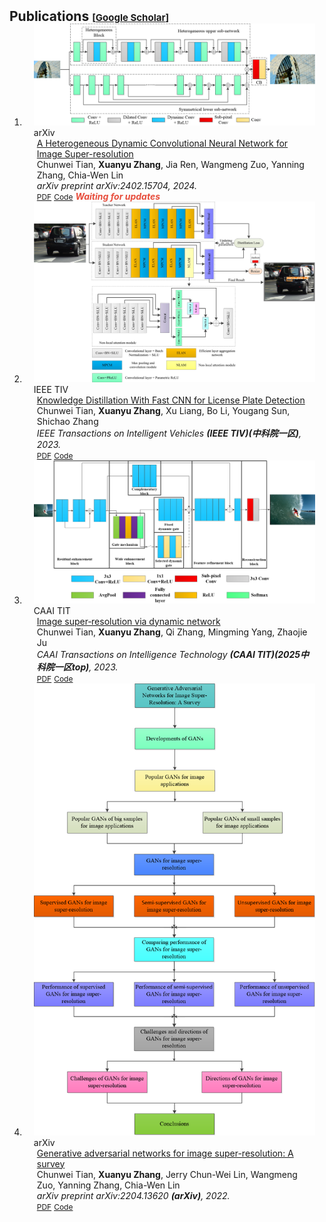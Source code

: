 <h2 id="publications" style="margin: 2px 0px -15px;">Publications <temp style="font-size:15px;">[</temp><a href="https://scholar.google.com.hk/citations?user=3yCSJewAAAAJ&hl=zh-CN&oi=ao" target="_blank" style="font-size:15px;">Google Scholar</a><temp style="font-size:15px;">]</temp></h2>


<div class="publications">
<ol class="bibliography">

<li>
<div class="pub-row">

  <div class="col-sm-3 abbr" style="position: relative;padding-right: 15px;padding-left: 15px;">
    <img src="assets/teaser/2024IEEETCE.png" class="teaser img-fluid z-depth-1">
    <abbr class="badge">arXiv</abbr>
  </div>

  <div class="col-sm-9" style="position: relative;padding-right: 15px;padding-left: 20px;">
    <div class="title"><a href="">A Heterogeneous Dynamic Convolutional Neural Network for Image Super-resolution</a></div>
    <div class="author">Chunwei Tian, <strong>Xuanyu Zhang</strong>, Jia Ren, Wangmeng Zuo, Yanning Zhang, Chia-Wen Lin</div>
    <div class="periodical"><em>arXiv preprint arXiv:2402.15704, 2024.</em></div>
    <div class="links">
      <a href="https://arxiv.org/pdf/2402.15704" class="btn btn-sm z-depth-0" role="button" target="_blank" style="font-size:12px;">PDF</a>
      <a href="" class="btn btn-sm z-depth-0" role="button" target="_blank" style="font-size:12px;">Code</a>
      <strong><i style="color:#e74d3c">Waiting for updates</i></strong>
    </div>  
  </div>
</div>
</li>

<li>
<div class="pub-row">

  <div class="col-sm-3 abbr" style="position: relative;padding-right: 15px;padding-left: 15px;">
    <img src="assets/teaser/2023IEEETIV.jpg" class="teaser img-fluid z-depth-1">
    <abbr class="badge">IEEE TIV</abbr>
  </div>

  <div class="col-sm-9" style="position: relative;padding-right: 15px;padding-left: 20px;">
    <div class="title"><a href="https://ieeexplore.ieee.org/abstract/document/10309208/">Knowledge Distillation With Fast CNN for License Plate Detection</a></div>
    <div class="author">Chunwei Tian, <strong>Xuanyu Zhang</strong>, Xu Liang, Bo Li, Yougang Sun, Shichao Zhang</div>
    <div class="periodical"><em>IEEE Transactions on Intelligent Vehicles <strong>(IEEE TIV)(中科院一区)</strong>, 2023.</em></div>
    <div class="links">
      <a href="https://ieeexplore.ieee.org/abstract/document/10309208" class="btn btn-sm z-depth-0" role="button" target="_blank" style="font-size:12px;">PDF</a>
      <a href="https://github.com/XuanyuZhang/KDNet" class="btn btn-sm z-depth-0" role="button" target="_blank" style="font-size:12px;">Code</a>
      <!-- <strong><i style="color:#e74d3c">Waiting for updates</i></strong> -->
    </div>  
  </div>
</div>
</li>

<li>
<div class="pub-row">

  <div class="col-sm-3 abbr" style="position: relative;padding-right: 15px;padding-left: 15px;">
    <img src="assets/teaser/2023CAAITIT.png" class="teaser img-fluid z-depth-1">
    <abbr class="badge">CAAI TIT</abbr>
  </div>

  <div class="col-sm-9" style="position: relative;padding-right: 15px;padding-left: 20px;">
    <div class="title"><a href="https://ietresearch.onlinelibrary.wiley.com/doi/full/10.1049/cit2.12297">Image super‐resolution via dynamic network</a></div>
    <div class="author">Chunwei Tian, <strong>Xuanyu Zhang</strong>, Qi Zhang, Mingming Yang, Zhaojie Ju</div>
    <div class="periodical"><em>CAAI Transactions on Intelligence Technology <strong>(CAAI TIT)(2025中科院一区top)</strong>, 2023.</em></div>
    <div class="links">
      <a href="https://ietresearch.onlinelibrary.wiley.com/doi/pdfdirect/10.1049/cit2.12297" class="btn btn-sm z-depth-0" role="button" target="_blank" style="font-size:12px;">PDF</a>
      <a href="https://github.com/danqu130/RPEFlow" class="btn btn-sm z-depth-0" role="button" target="_blank" style="font-size:12px;">Code</a>
      <!-- <strong><i style="color:#e74d3c">Waiting for updates</i></strong> -->
    </div>  
  </div>
</div>
</li>

<li>
<div class="pub-row">

  <div class="col-sm-3 abbr" style="position: relative;padding-right: 15px;padding-left: 15px;">
    <img src="assets/teaser/2022GANSurvey.png" class="teaser img-fluid z-depth-1">
    <abbr class="badge">arXiv</abbr>
  </div>

  <div class="col-sm-9" style="position: relative;padding-right: 15px;padding-left: 20px;">
    <div class="title"><a href="https://arxiv.org/pdf/2204.13620">Generative adversarial networks for image super-resolution: A survey</a></div>
    <div class="author">Chunwei Tian, <strong>Xuanyu Zhang</strong>, Jerry Chun-Wei Lin, Wangmeng Zuo, Yanning Zhang, Chia-Wen Lin</div>
    <div class="periodical"><em>arXiv preprint arXiv:2204.13620 <strong>(arXiv)</strong>, 2022.</em></div>
    <div class="links">
      <a href="https://arxiv.org/pdf/2204.13620" class="btn btn-sm z-depth-0" role="button" target="_blank" style="font-size:12px;">PDF</a>
      <a href="https://github.com/XuanyuZhang/Generative-Adversarial-Networks-for-Image-Super-resolution-A-Survey" class="btn btn-sm z-depth-0" role="button" target="_blank" style="font-size:12px;">Code</a>
      <!-- <strong><i style="color:#e74d3c">Waiting for update</i></strong> -->
    </div>  
  </div>
</div>
</li>


<br>

</ol>
</div>
